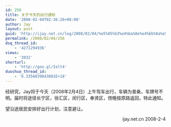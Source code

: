 ```yaml
---
id: 256
title: 关于今天的出行通知
date: '2008-02-04T02:36:26+08:00'
author: Jay
layout: post
guid: 'http://ijay.net.cn/log/2008/02/04/%e5%85%b3%e4%ba%8e%e4%bb%8a%e5%a4%a9%e7%9a%84%e5%87%ba%e8%a1%8c%e9%80%9a%e7%9f%a5/'
permalink: /2008/02/04/256
dsq_thread_id:
    - '4271294936'
views:
    - '3932'
shorturl:
    - 'http://goo.gl/Ielt4'
duoshuo_thread_id:
    - '6.3356039843881E+18'
---
```


经研究，Jay将于今天（2008年2月4日）上午驾车出行，车辆为普桑，车牌号不明。届时将途径长宁区，徐汇区，闵行区，奉贤区，傍晚按原路返回，特此通知。

望沿途居民安排好出行计划，注意避让。

<p align="right">ijay.net.cn
2008-2-4</p>